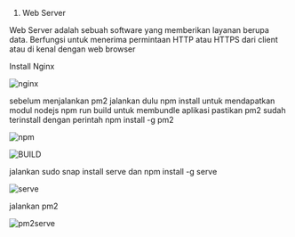 1. Web Server

  Web Server adalah sebuah software yang memberikan layanan berupa data. Berfungsi untuk menerima permintaan HTTP atau HTTPS dari client atau di kenal dengan web browser
  
  Install Nginx
  
  ![nginx](https://github.com/andriwisnu234/Devops_Dumbwasy_Andri_Wisnu/assets/135598387/f1a88067-a2e5-451a-9b88-01b0975c91c8)
  
sebelum menjalankan pm2 jalankan dulu npm install untuk mendapatkan modul nodejs npm run build untuk membundle aplikasi pastikan pm2 sudah terinstall dengan perintah npm install -g pm2

![npm](https://github.com/andriwisnu234/Devops_Dumbwasy_Andri_Wisnu/assets/135598387/fbd0d27b-7e64-4f21-8f29-9f764d965777)


![BUILD](https://github.com/andriwisnu234/Devops_Dumbwasy_Andri_Wisnu/assets/135598387/e370a7c6-a54f-4daf-a376-9db858938f34)

jalankan sudo snap install serve dan  npm install -g serve

![serve](https://github.com/andriwisnu234/Devops_Dumbwasy_Andri_Wisnu/assets/135598387/35d422c5-0131-4c15-8f6f-898c45a6f258)

jalankan pm2 

![pm2serve](https://github.com/andriwisnu234/Devops_Dumbwasy_Andri_Wisnu/assets/135598387/681a655c-7458-4a88-be30-a33f93dcdc8c)
